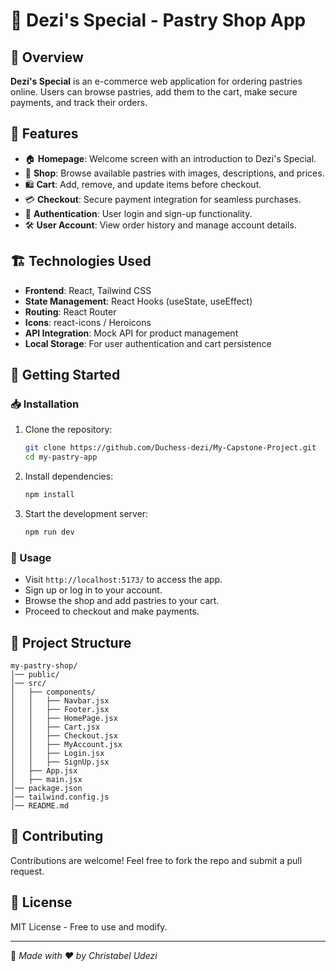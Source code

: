 # 🍰 Dezi's Special - Pastry Shop App

## 📌 Overview

**Dezi's Special** is an e-commerce web application for ordering pastries online. Users can browse pastries, add them to the cart, make secure payments, and track their orders.

## 🎯 Features

- 🏠 **Homepage**: Welcome screen with an introduction to Dezi's Special.
- 🛒 **Shop**: Browse available pastries with images, descriptions, and prices.
- 🛍️ **Cart**: Add, remove, and update items before checkout.
- 💳 **Checkout**: Secure payment integration for seamless purchases.
- 🔐 **Authentication**: User login and sign-up functionality.
- 🛠 **User Account**: View order history and manage account details.

## 🏗️ Technologies Used

- **Frontend**: React, Tailwind CSS
- **State Management**: React Hooks (useState, useEffect)
- **Routing**: React Router
- **Icons**: react-icons / Heroicons
- **API Integration**: Mock API for product management
- **Local Storage**: For user authentication and cart persistence

## 🚀 Getting Started

### 📥 Installation

1. Clone the repository:
   ```sh
   git clone https://github.com/Duchess-dezi/My-Capstone-Project.git
   cd my-pastry-app
   ```
2. Install dependencies:
   ```sh
   npm install
   ```
3. Start the development server:
   ```sh
   npm run dev
   ```

### 📌 Usage

- Visit `http://localhost:5173/` to access the app.
- Sign up or log in to your account.
- Browse the shop and add pastries to your cart.
- Proceed to checkout and make payments.

## 🔧 Project Structure

```
my-pastry-shop/
│── public/
│── src/
│   ├── components/
│   │   ├── Navbar.jsx
│   │   ├── Footer.jsx
│   │   ├── HomePage.jsx
│   │   ├── Cart.jsx
│   │   ├── Checkout.jsx
│   │   ├── MyAccount.jsx
│   │   ├── Login.jsx
│   │   ├── SignUp.jsx
│   ├── App.jsx
│   ├── main.jsx
│── package.json
│── tailwind.config.js
│── README.md
```

## 🤝 Contributing

Contributions are welcome! Feel free to fork the repo and submit a pull request.

## 📄 License

MIT License - Free to use and modify.

---

📌 *Made with ❤️ by Christabel Udezi*




